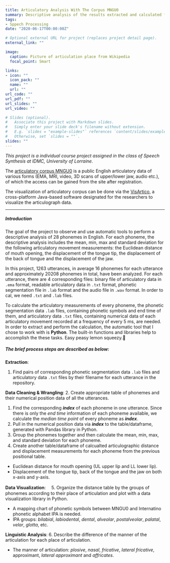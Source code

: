 ```yaml
---
title: Articulatory Analysis With The Corpus MNGU0
summary: Descriptive analysis of the results extracted and calculated from electromagnetic articulographs (EMA).
tags:
- Sppech Processing
date: "2020-06-17T00:00:00Z"

# Optional external URL for project (replaces project detail page).
external_link: ""

image:
  caption: Picture of articulation place from Wikipedia 
  focal_point: Smart

links:
- icon: ""
  icon_pack: ""
  name: ""
  url: ""
url_code: ""
url_pdf: ""
url_slides: ""
url_video: ""

# Slides (optional).
#   Associate this project with Markdown slides.
#   Simply enter your slide deck's filename without extension.
#   E.g. `slides = "example-slides"` references `content/slides/example-slides.md`.
#   Otherwise, set `slides = ""`.
slides: ""
---
```


_This project is a individual course project assigned in the class of Speech Synthesis at IDMC, University of Lorraine._

The [articulatory corpus MNGU0](http://www.mngu0.org) is a public English articulatory data of various forms (EMA, MRI, video, 3D scans of upper/lower jaw, audio etc.), of which the access can be gained from the site after registration. 

The visualization of articulatory corpus can be done via the [VisArtico](http://visartico.loria.fr/), a cross-platform Java-based software designated for the researchers to visualize the articulograph data.

-----------------------------------------------------

##### Introduction

The goal of the project to observe and use automatic tools to perform a descriptive analysis of 28 phonemes in English. For each phoneme, the descriptive analysis includes the mean, min, max and standard deviation for the following articulatory movement measurements: the Euclidean distance of mouth opening, the displacement of the tongue tip, the displacement of the back of tongue and the displacement of the jaw.

In this project, 1263 utterances, in average 16 phonemes for each utterance and approximately 20208 phonemes in total, have been analyzed. For each utterance, there are 4 corresponding files: binary file of articulatory data in `.ema` format, readable articulatory data in `.txt` format, phonetic segmentation file in `.lab` format and the audio file in `.wav` format. In order to cal, we need `.txt` and `.lab` files. 

To calculate the articulatory measurements of every phoneme, the phonetic segmentation data `.lab` files, containing phonetic symbols and end time of them, and articulatory data `.txt` files, containing numerical data of each articulatory movement recorded at a frequency of every 5 ms, are needed. In order to extract and perform the calculation, the automatic tool that I chose to work with is **Python**. The built-in functions and libraries help to accomplish the these tasks. Easy peasy lemon squeezy.:lemon:

##### The brief process steps are described as below:

**Extraction**:
1. Find pairs of corresponding phonetic segmentation data `.lab` files and articulatory data `.txt` files by their filename for each utterance in the repository.

**Data Cleaning & Wrangling**:
2. Create appropriate table of phonemes and their numerical position data of all the utterances.
  1. Find the corresponding _**index**_ of each phoneme in one utterance. Since there is only the _end time_ information of each phoneme available, we calculate the _median time point_ of every phoneme as _**index**_.
  2. Pull in the numerical position data via _**index**_ to the table/dataframe, generated with Pandas library in Python.
3. Group the phonemes together and then calculate the mean, min, max, and standard deviation for each phoneme.
4. Create another table/dataframe of calcualted articulographic distance and displacement measurements for each phoneme from the previous positional table.
  * Euclidean distance for mouth opening (UL upper lip and LL lower lip).
  * Displacement of the tongue tip, back of the tongue and the jaw on both x-axis and y-axis.

**Data Visualization**:　
5. Organize the distance table by the groups of phonemes according to their place of articulation and plot with a data visualization library in Python.
  * A mapping chart of phonetic symbols between MNGU0 and Internatino phonetic alphabet IPA is needed.
  * IPA groups: _bilabial_, _labiodental_, _dental_, _alveolar_, _postalveolar_, _palatal_, _velar_, _glotta_, etc.

**Linguistic Analysis**:
6. Describe the difference of the manner of the articulation for each place of articulation.
  * The manner of articulation: _plosive_, _nasal_, _fricative_, _lateral fricative_, approximant, _lateral approximant_ and _affricates_.

